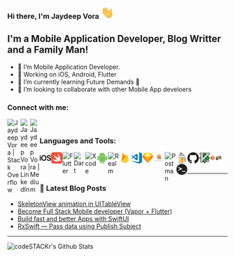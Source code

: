 ### Hi there, I'm Jaydeep Vora <img src="https://raw.githubusercontent.com/ABSphreak/ABSphreak/master/gifs/Hi.gif" width="30px"></h2>

## I'm a Mobile Application Developer, Blog Writter and a Family Man!
- 🔭 I’m Mobile Application Developer.
- 🌟 Working on iOS, Android, Flutter
- 🌱 I’m currently learning Future Demands 🤣
- 👯 I’m looking to collaborate with other Mobile App develoers

### Connect with me:

[<img align="left" alt="Jaydeep Vora | Stack Overflow" width="30px" src="https://cdn.sstatic.net/Sites/stackoverflow/company/Img/logos/so/so-icon.png?v=c78bd457575a" />][stackoverflow]
[<img align="left" alt="Jaydeep Vora | LinkedIn" width="22px" src="https://cdn.jsdelivr.net/npm/simple-icons@v3/icons/linkedin.svg" />][linkedin]
[<img align="left" alt="Jaydeep Vora | Medium " width="22px" src="https://cdn.jsdelivr.net/npm/simple-icons@v3/icons/medium.svg" />][medium]

<br />

### Languages and Tools:

[<img align="left" alt="iOS" width="26px" src="https://raw.githubusercontent.com/github/explore/80688e429a7d4ef2fca1e82350fe8e3517d3494d/topics/ios/ios.png" />][linkedin]
[<img align="left" alt="Swift" width="26px" src="https://raw.githubusercontent.com/github/explore/80688e429a7d4ef2fca1e82350fe8e3517d3494d/topics/swift/swift.png" />][linkedin]
[<img align="left" alt="Flutter" width="26px" src="https://cdn.iconscout.com/icon/free/png-512/flutter-2038877-1720090.png" />][linkedin]
[<img align="left" alt="Dart" width="26px" src="https://p.kindpng.com/picc/s/176-1766682_dart-programming-language-hd-png-download.png" />][linkedin]
[<img align="left" alt="Xcode" width="26px" src="https://developer.apple.com/library/archive/documentation/ToolsLanguages/Conceptual/Xcode_Overview/Art/XcodeIcon_2x.png" />][linkedin]
[<img align="left" alt="Android" width="26px" src="https://raw.githubusercontent.com/github/explore/80688e429a7d4ef2fca1e82350fe8e3517d3494d/topics/android/android.png" />][linkedin]
[<img align="left" alt="Realm" width="26px" src="https://i1.wp.com/agostini.tech/wp-content/uploads/2018/03/realm_logo.png?fit=300%2C299&ssl=1" />][linkedin]
[<img align="left" alt="Firebase" width="26px" src="https://raw.githubusercontent.com/github/explore/80688e429a7d4ef2fca1e82350fe8e3517d3494d/topics/firebase/firebase.png" />][linkedin]
[<img align="left" alt="Visual Studio Code" width="26px" src="https://raw.githubusercontent.com/github/explore/80688e429a7d4ef2fca1e82350fe8e3517d3494d/topics/visual-studio-code/visual-studio-code.png" />][linkedin]
[<img align="left" alt="Sketch" width="26px" src="https://raw.githubusercontent.com/github/explore/a5995564b5ff71c41da080abc49f1ba4132127c1/topics/sketch/sketch.png" />][linkedin]
[<img align="left" alt="Objective-C" width="26px" src="https://raw.githubusercontent.com/github/explore/80688e429a7d4ef2fca1e82350fe8e3517d3494d/topics/objective-c/objective-c.png" />][linkedin]
[<img align="left" alt="Postman" width="26px" src="https://user-images.githubusercontent.com/2676579/34940598-17cc20f0-f9be-11e7-8c6d-f0190d502d64.png" />][linkedin]
[<img align="left" alt="Homebrew" width="26px" src="https://raw.githubusercontent.com/github/explore/80688e429a7d4ef2fca1e82350fe8e3517d3494d/topics/homebrew/homebrew.png" />][linkedin]
[<img align="left" alt="GitHub" width="26px" src="https://raw.githubusercontent.com/github/explore/78df643247d429f6cc873026c0622819ad797942/topics/github/github.png" />][linkedin]
[<img align="left" alt="Vim" width="26px" src="https://raw.githubusercontent.com/github/explore/80688e429a7d4ef2fca1e82350fe8e3517d3494d/topics/vim/vim.png" />][linkedin]
[<img align="left" alt="Git" width="26px" src="https://raw.githubusercontent.com/github/explore/80688e429a7d4ef2fca1e82350fe8e3517d3494d/topics/git/git.png" />][linkedin]
[<img align="left" alt="Terminal" width="26px" src="https://raw.githubusercontent.com/github/explore/80688e429a7d4ef2fca1e82350fe8e3517d3494d/topics/terminal/terminal.png" />][linkedin]

<br />
<br />

---

### 📕 Latest Blog Posts
<!-- BLOG-POST-LIST:START -->
- [SkeletonView animation in UITableView]()
- [Become Full Stack Mobile developer (Vapor + Flutter)](https://medium.com/flawless-app-stories/skeletonview-animation-ade973655d03)
- [Build fast and better Apps with SwiftUI](https://medium.com/flawless-app-stories/build-fast-and-better-apps-with-swiftui-dd33ca13e9c7)
- [RxSwift — Pass data using Publish Subject](https://medium.com/@jaydeepvora/pass-data-using-publish-subject-rxswift-386dae1b807e)
<!-- BLOG-POST-LIST:END -->

---

<img align="left" alt="codeSTACKr's Github Stats" src="https://github-readme-stats.codestackr.vercel.app/api?username=jaydeep-vora&show_icons=true&hide_border=true" />

[stackoverflow]: https://stackoverflow.com/users/5991255/jaydeep
[linkedin]: https://www.linkedin.com/in/jaydeep-vora/
[medium]: https://medium.com/@jaydeepvora
[handAnim]: https://raw.githubusercontent.com/ABSphreak/ABSphreak/master/gifs/Hi.gif
